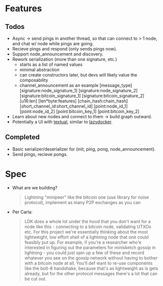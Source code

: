 # Features

## Todos

- Async -> send pings in another thread, so that can connect to > 1 node, and chat w/ node while pings are going.
- Recieve pings and respond (only sends pings now).
- Support node_announcement and discovery.
- Rework serialization (more than one signature, etc.)
    - starts as a list of named values
    - minimal abstraction
    - can create constructors later, but devs will likely value the composability
    - channel_announcement as an example
      [message_type]
      [signature:node_signature_1]
      [signature:node_signature_2]
      [signature:bitcoin_signature_1]
      [signature:bitcoin_signature_2]
      [u16:len]
      [len*byte:features]
      [chain_hash:chain_hash]
      [short_channel_id:short_channel_id]
      [point:node_id_1]
      [point:node_id_2]
      [point:bitcoin_key_1]
      [point:bitcoin_key_2]
- Learn about new nodes and connect to them -> build graph outward.
- Potentially a UI with [textual](https://textual.textualize.io/), similar to [lazydocker](https://github.com/jesseduffield/lazydocker).

## Completed

- Basic serializer/deserializer for (init, ping, pong, node_announcement).
- Send pings, recieve pongs.

# Spec

- What are we building?
    > Lightning "minipeer" like the bitcoin one (use library for noise protocol), implement as many P2P exchanges as you can
- Per Carla:
    > LDK does a whole lot under the hood that you don't want for a node like this - connecting to a bitcoin node, validating UTXOs etc.
    > For this project we're essentially thinking about the most lightweight, low effort shell of a lightning node that one could feasibly put up.
    > For example, if you're a researcher who'e interested in figuring out the parameters for minisketch gossip in lightning - you could just spin up a few of these and record whatever you see on the gossip network without having to bother with a bitcoin node at all.
    > You'll def want to re-use components like the bolt-8 handshake, because that's as lightweight as is gets already, but for the other protocol messages there's a lot that can be cut out.
